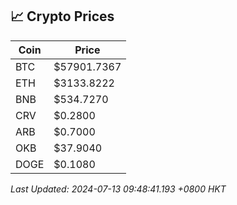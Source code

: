 ## 📈 Crypto Prices

| Coin | Price |
| ---- | ----- |
| BTC | $57901.7367 |
| ETH | $3133.8222 |
| BNB | $534.7270 |
| CRV | $0.2800 |
| ARB | $0.7000 |
| OKB | $37.9040 |
| DOGE | $0.1080 |

_Last Updated: 2024-07-13 09:48:41.193 +0800 HKT_